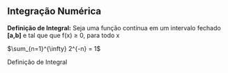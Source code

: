 <script src="https://polyfill.io/v3/polyfill.min.js?features=es6"></script>
<script id="MathJax-script" async src="https://cdn.jsdelivr.net/npm/mathjax@3/es5/tex-mml-chtml.js"></script>

## Integração Numérica   

**Definição de Integral:** Seja uma função contínua em um intervalo fechado **[a,b]** e tal que que f(x) $\geqslant$ 0, para todo x 

$\sum_{n=1}^{\infty} 2^{-n} = 1$


<p align=”Justify”>Definição de Integral </p>

